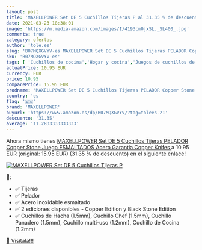```yaml
---
layout: post
title: 'MAXELLPOWER Set DE 5 Cuchillos Tijeras P al 31.35 % de descuento'
date: 2021-03-23 18:38:01
image: 'https://m.media-amazon.com/images/I/4193cm0jxSL._SL400_.jpg'
comments: true
category: ofertas
author: 'tole.es'
slug: 'B07MQXGVYV-es MAXELLPOWER Set DE 5 Cuchillos Tijeras PELADOR Copper...'
sku: 'B07MQXGVYV-es'
tags: [ 'Cuchillos de cocina','Hogar y cocina','Juegos de cuchillos de cocina','Utensilios de cocina','maxellpower','tijeras', ]
actualPrice: 10.95 EUR
currency: EUR
price: 10.95
comparePrice: 15.95 EUR
prodname: 'MAXELLPOWER Set DE 5 Cuchillos Tijeras PELADOR Copper Stone Juego ESMALTADOS Acero Garantia  Copper Knifes '
country: 'es'
flag: '🇪🇸'
brand: 'MAXELLPOWER'
buyurl: 'https://www.amazon.es/dp/B07MQXGVYV/?tag=tolees-21'
descuento: '31.35'
average: '11.2833333333333'
---
```


Ahora mismo tienes [MAXELLPOWER Set DE 5 Cuchillos Tijeras PELADOR Copper Stone Juego ESMALTADOS Acero Garantia  Copper Knifes ](https://www.amazon.es/dp/B07MQXGVYV/?tag=tolees-21) a 10.95 EUR (original: 15.95 EUR) (31.35 %  de descuento) en el siguiente enlace!

[![MAXELLPOWER Set DE 5 Cuchillos Tijeras P](https://m.media-amazon.com/images/I/4193cm0jxSL._SL400_.jpg)](https://www.amazon.es/dp/B07MQXGVYV/?tag=tolees-21)

🔎:

- ✅ Tijeras
- ✅ Pelador
- ✅ Acero inoxidable esmaltado
- ✅ 2 ediciones disponibles - Copper Edition y Black Stone Edition
- ✅ Cuchillos de Hacha (1.5mm), Cuchillo Chef (1.5mm), Cuchillo Panadero (1.5mm), Cuchillo multi-uso (1.2mm), Cuchillo de Cocina (1.2mm)

[🛒 Visítala!!!](https://www.amazon.es/dp/B07MQXGVYV/?tag=tolees-21)
